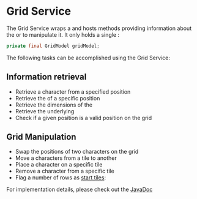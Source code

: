 # Grid Service

The Grid Service wraps a [](GridModel.md) and hosts methods providing information about the [](GridModel.md) or to manipulate it.
It only holds a single [](GridModel.md):

````Java
private final GridModel gridModel;
````

The following tasks can be accomplished using the Grid Service:

## Information retrieval

- Retrieve a character from a specified position
- Retrieve the [](TileModel.md) of a specific position
- Retrieve the dimensions of the [](GridModel.md)
- Retrieve the underlying [](GridModel.md)
- Check if a given position is a valid position on the grid
    
## Grid Manipulation

- Swap the positions of two characters on the grid
- Move a characters from a tile to another
- Place a character on a specific tile
- Remove a character from a specific tile
- Flag a number of rows as [start tiles](GameScreen.md#initialisation-phase):

For implementation details, please check out the [JavaDoc](https://b-team-organisation.github.io/Fantasy-Chess/java-docs/common/com/bteam/common/models/GridService.html)